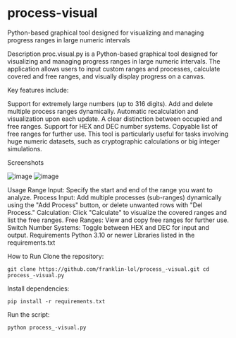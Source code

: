 # process-visual
Python-based graphical tool designed for visualizing and managing progress ranges in large numeric intervals

Description
proc.visual.py is a Python-based graphical tool designed for visualizing and managing progress ranges in large numeric intervals. The application allows users to input custom ranges and processes, calculate covered and free ranges, and visually display progress on a canvas.

Key features include:

Support for extremely large numbers (up to 316 digits).
Add and delete multiple process ranges dynamically.
Automatic recalculation and visualization upon each update.
A clear distinction between occupied and free ranges.
Support for HEX and DEC number systems.
Copyable list of free ranges for further use.
This tool is particularly useful for tasks involving huge numeric datasets, such as cryptographic calculations or big integer simulations.

Screenshots

![image](https://github.com/user-attachments/assets/98e83ba8-d486-469a-88c3-71ed27637fc7)
![image](https://github.com/user-attachments/assets/15d8c7bf-cc8b-4971-ae5a-44c244f4e4ab)



Usage
Range Input: Specify the start and end of the range you want to analyze.
Process Input: Add multiple processes (sub-ranges) dynamically using the "Add Process" button, or delete unwanted rows with "Del Process."
Calculation: Click "Calculate" to visualize the covered ranges and list the free ranges.
Free Ranges: View and copy free ranges for further use.
Switch Number Systems: Toggle between HEX and DEC for input and output.
Requirements
Python 3.10 or newer
Libraries listed in the requirements.txt

How to Run
Clone the repository:

`git clone https://github.com/franklin-lol/process_-visual.git
cd process_-visual.py`

Install dependencies:

`pip install -r requirements.txt`

Run the script:

`python process_-visual.py`

